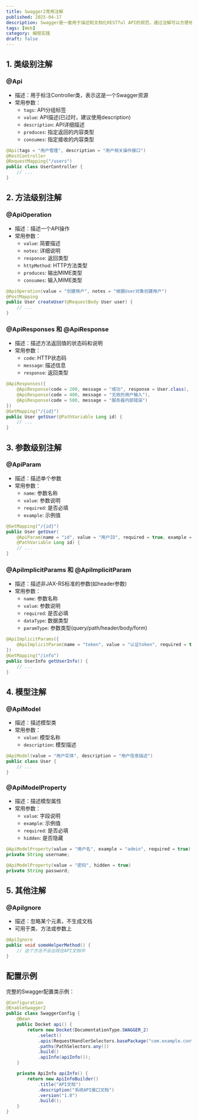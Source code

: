 ```yaml
---
title: Swagger2常用注解
published: 2025-04-17
description: Swagger是一套用于描述和文档化RESTful API的规范，通过注解可以方便地生成API文档。本文将介绍其在Java开发中的常用注解，以便开发时使用。
tags: [Web]
category: 编程实践
draft: false
---
```


## 1. 类级别注解

### @Api

- 描述：用于标注Controller类，表示这是一个Swagger资源
- 常用参数：
  - `tags`: API分组标签
  - `value`: API描述(已过时，建议使用description)
  - `description`: API详细描述
  - `produces`: 指定返回的内容类型
  - `consumes`: 指定接收的内容类型

```java
@Api(tags = "用户管理", description = "用户相关操作接口")
@RestController
@RequestMapping("/users")
public class UserController {
    // ...
}
```

## 2. 方法级别注解

### @ApiOperation

- 描述：描述一个API操作
- 常用参数：
  - `value`: 简要描述
  - `notes`: 详细说明
  - `response`: 返回类型
  - `httpMethod`: HTTP方法类型
  - `produces`: 输出MIME类型
  - `consumes`: 输入MIME类型

```java
@ApiOperation(value = "创建用户", notes = "根据User对象创建用户")
@PostMapping
public User createUser(@RequestBody User user) {
    // ...
}
```

### @ApiResponses 和 @ApiResponse

- 描述：描述方法返回值的状态码和说明
- 常用参数：
  - `code`: HTTP状态码
  - `message`: 描述信息
  - `response`: 返回类型

```java
@ApiResponses({
    @ApiResponse(code = 200, message = "成功", response = User.class),
    @ApiResponse(code = 400, message = "无效的用户输入"),
    @ApiResponse(code = 500, message = "服务器内部错误")
})
@GetMapping("/{id}")
public User getUser(@PathVariable Long id) {
    // ...
}
```

## 3. 参数级别注解

### @ApiParam

- 描述：描述单个参数
- 常用参数：
  - `name`: 参数名称
  - `value`: 参数说明
  - `required`: 是否必填
  - `example`: 示例值

```java
@GetMapping("/{id}")
public User getUser(
    @ApiParam(name = "id", value = "用户ID", required = true, example = "1") 
    @PathVariable Long id) {
    // ...
}
```

### @ApiImplicitParams 和 @ApiImplicitParam

- 描述：描述非JAX-RS标准的参数(如header参数)
- 常用参数：
  - `name`: 参数名称
  - `value`: 参数说明
  - `required`: 是否必填
  - `dataType`: 数据类型
  - `paramType`: 参数类型(query/path/header/body/form)

```java
@ApiImplicitParams({
    @ApiImplicitParam(name = "token", value = "认证token", required = true, dataType = "string", paramType = "header")
})
@GetMapping("/info")
public UserInfo getUserInfo() {
    // ...
}
```

## 4. 模型注解

### @ApiModel

- 描述：描述模型类
- 常用参数：
  - `value`: 模型名称
  - `description`: 模型描述

```java
@ApiModel(value = "用户实体", description = "用户信息描述")
public class User {
    // ...
}
```

### @ApiModelProperty

- 描述：描述模型属性
- 常用参数：
  - `value`: 字段说明
  - `example`: 示例值
  - `required`: 是否必填
  - `hidden`: 是否隐藏

```java
@ApiModelProperty(value = "用户名", example = "admin", required = true)
private String username;

@ApiModelProperty(value = "密码", hidden = true)
private String password;
```

## 5. 其他注解

### @ApiIgnore

- 描述：忽略某个元素，不生成文档
- 可用于类、方法或参数上

```java
@ApiIgnore
public void someHelperMethod() {
    // 这个方法不会出现在API文档中
}
```



## 配置示例

完整的Swagger配置类示例：

```java
@Configuration
@EnableSwagger2
public class SwaggerConfig {
    @Bean
    public Docket api() {
        return new Docket(DocumentationType.SWAGGER_2)
            .select()
            .apis(RequestHandlerSelectors.basePackage("com.example.controller"))
            .paths(PathSelectors.any())
            .build()
            .apiInfo(apiInfo());
    }

    private ApiInfo apiInfo() {
        return new ApiInfoBuilder()
            .title("API文档")
            .description("系统API接口文档")
            .version("1.0")
            .build();
    }
}
```